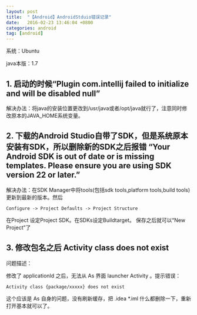 ```yaml
---
layout: post
title:  "【Android】AndroidStduio错误记录"
date:   2016-02-23 13:46:04 +0800
categories: android
tag: [android]
---
```


系统：Ubuntu

java本版：1.7

## 1. 启动的时候“Plugin com.intellij failed to initialize and will be disabled null” 

解决办法：将java的安装位置更改到/usr/java或者/opt/java就行了，注意同时修改原本的JAVA_HOME系统变量。 

## 2. 下载的Android Studio自带了SDK，但是系统原本安装有SDK，所以删除新的SDK之后报错 “Your Android SDK is out of date or is missing templates. Please ensure you are using SDK version 22 or later.” 

解决办法：在SDK Manager中将tools(包括sdk tools,platform tools,build tools)更新到最新的版本。然后

    Configure -> Project Defaults -> Project Structure
    
在Project 设定Project SDK。在SDKs设定Buildtarget。 保存之后就可以“New Project”了

## 3. 修改包名之后 Activity class does not exist

问题描述：

修改了 applicationId 之后，无法从 As 界面 launcher Activity 。提示错误：

    Activity class {package/xxxxx} does not exist
    
这个应该是 As 自身的问题，没有刷新缓存，把 .idea *.iml 什么都删除一下，重新打开基本就可以了。
